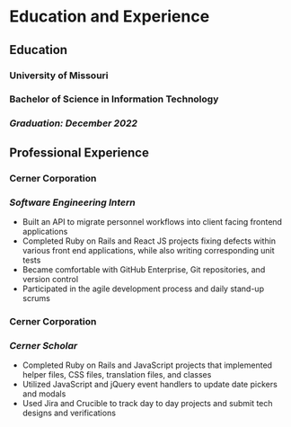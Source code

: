 # Education and Experience

## Education

### University of Missouri
### Bachelor of Science in Information Technology	
### _Graduation: December 2022_

## Professional Experience 

### **Cerner Corporation**
### _Software Engineering Intern_
- Built an API to migrate personnel workflows into client facing frontend applications
- Completed Ruby on Rails and React JS projects fixing defects within various front end applications, while also writing corresponding unit tests
- Became comfortable with GitHub Enterprise, Git repositories, and version control
- Participated in the agile development process and daily stand-up scrums

### **Cerner Corporation**
### _Cerner Scholar_
- Completed Ruby on Rails and JavaScript projects that implemented helper files, CSS files, translation files, and classes
- Utilized JavaScript and jQuery event handlers to update date pickers and modals
- Used Jira and Crucible to track day to day projects and submit tech designs and verifications
